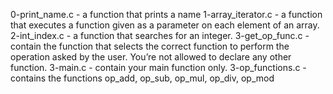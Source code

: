 0-print_name.c - a function that prints a name
1-array_iterator.c - a function that executes a function given as a parameter on each element of an array.
2-int_index.c  - a function that searches for an integer.
 3-get_op_func.c - contain the function that selects the correct function to perform the operation asked by the user. You’re not allowed to declare any other function.
3-main.c - contain your main function only.
3-op_functions.c - contains the functions op_add, op_sub, op_mul, op_div, op_mod

